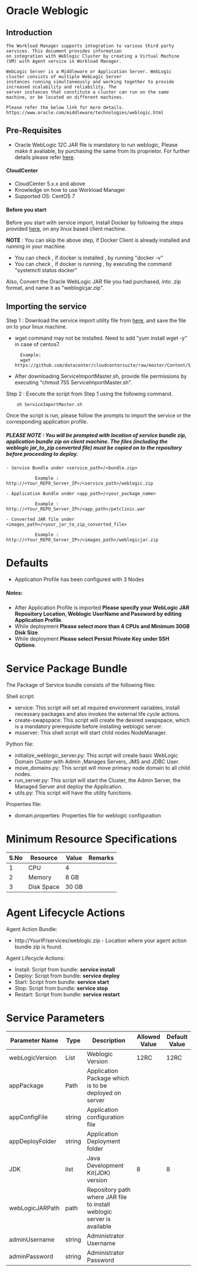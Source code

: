 # Oracle Weblogic
## Introduction
    The Workload Manager supports integration to various third party services. This document provides information 
    on integration with Weblogic Cluster by creating a Virtual Machine (VM) with Agent service in Workload Manager.
    
    WebLogic Server is a Middleware or Application Server. WebLogic cluster consists of multiple WebLogic Server 
    instances running simultaneously and working together to provide increased scalability and reliability. The 
    server instances that constitute a cluster can run on the same machine, or be located on different machines.

    Please refer the below link for more details.
    https://www.oracle.com/middleware/technologies/weblogic.html
 
## Pre-Requisites
  - Oracle WebLogic 12C JAR file is mandatory to run weblogic, Please make it available, by purchasing the same from its proprietor. For further details please refer [here](http://download.oracle.com/otn/nt/middleware/12c/12213/fmw_12.2.1.3.0_wls_Disk1_1of1.zip). 
  
#### CloudCenter
 - CloudCenter 5.x.x and above
 - Knowledge on how to use Workload Manager 
 - Supported OS: CentOS 7

#### Before you start
Before you start with service import, Install Docker by following the steps provided [here](https://wwwin-github.cisco.com/CloudCenterSuite/Content-Factory/raw/master/dockerimages/Steps%20for%20Installation%20of%20Docker%20CE%20on%20CentOS7_V2.docx), on any linux based client machine.

**NOTE** : You can skip the above step, if Docker Client is already installed and running in your machine. 
- You can check , if docker is installed , by running "docker -v"
- You can check , if docker is running , by executing the command "systemctl status docker"

Also, Convert the Oracle WebLogic JAR file you had purchased, into .zip format, and name it as "weblogicjar.zip".

## Importing the service

Step 1 : Download the service import utility file  from [here](https://raw.githubusercontent.com/datacenter/cloudcentersuite/master/Content/Scripts/ServiceImportMaster.sh), and save the file on to your linux machine.
- wget command may not be installed. Need to add "yum install wget -y" in case of centos7.

	    Example: 
        wget https://github.com/datacenter/cloudcentersuite/raw/master/Content/Scripts/ServiceImportMaster.sh
				
- After downloading ServiceImportMaster.sh, provide file permissions by executing "chmod 755 ServiceImportMaster.sh".
				

Step 2 : Execute the script from Step 1 using the following command.

        sh ServiceImportMaster.sh

Once the script is run, please follow the prompts to import the service or the corresponding application profile.

##### PLEASE NOTE : You will be prompted with location of service bundle zip, application bundle zip on client machine. The files (including the weblogic jar_to_zip converted file) must be copied on to the repository before proceeding to deploy.

    - Service Bundle under <service_path>/<bundle.zip>
                    
               Example : http://<Your_REPO_Server_IP>/<service_path>/weblogic.zip 
    
    - Application Bundle under <app_path>/<your_package_name>
            
               Example : http://<Your_REPO_Server_IP>/<app_path>/petclinic.war
                
    - Converted JAR file under <images_path>/<your_jar_to_zip_converted_file>
    
               Example :  http://<Your_REPO_Server_IP>/<images_path>/weblogicjar.zip

# Defaults
 - Application Profile has been configured with 3 Nodes
 
##### Notes:
 - After Application Profile is imported **Please specify your WebLogic JAR Repository Location, Weblogic UserName and Password by editing Application Profile**.
 - While deployment **Please select more than 4 CPUs and Minimum 30GB Disk Size**.
 - While deployment **Please select Persist Private Key under SSH Options**.

# Service Package Bundle

The Package of Service bundle consists of the following files:

Shell script:
 - service: This script will set all required environment variables, install necessary packages and also invokes the external life cycle actions.
 - create-swapspace: This script will create the desired swapspace, which is a mandatory prerequisite before installing weblogic server. 
 - msserver: This shell script will start child nodes NodeManager.
 
Python file:
 - initialize_weblogic_server.py: This script will create basic WebLogic Domain Cluster with Admin ,Manages Servers, JMS and JDBC User.
 - move_domains.py: This script will move primary node domain to all child nodes.
 - run_server.py: This script will start the Cluster, the Admin Server, the Managed Server and deploy the Application.
 - utils.py: This script will have the utility functions.
 
Properties file:
- domain.properties: Properties file for weblogic configuration

# Minimum Resource Specifications

S.No    | Resource     |  Value   | Remarks
----    | ----------   |--------- | ------- 
 1      |  CPU         | 4        |        
 2      |  Memory      | 8 GB    |        
 3      |  Disk Space  | 30 GB     | 


# Agent Lifecycle Actions 
Agent Action Bundle:  
 - http://YourIP/services/weblogic.zip - Location where your agent action bundle zip is found.

Agent Lifecycle Actions:
 - Install: Script from bundle: **service install**
 - Deploy: Script from bundle: **service deploy**
 - Start: Script from bundle: **service start**
 - Stop: Script from bundle: **service stop**
 - Restart: Script from bundle: **service restart**


 # Service Parameters

| Parameter Name	| Type	 | Description | Allowed Value |Default Value |
| ------ | ------ | ------ |------ | ------ |
| webLogicVersion | List | Weblogic Version | 12RC  | 12RC|  |
| appPackage |	Path |	 Application Package which is to be deployed on server  |  | | 
| appConfigFile | string  | Application configuration file  |
| appDeployFolder|	string |Application Deployment folder	 | 
| JDK | list |  Java Development Kit(JDK) version| 8| 8|
| webLogicJARPath | path | Repository path where JAR file to install weblogic server is available| | 
| adminUsername | string | Administrator Username  | | |
| adminPassword | string | Administrator Password | | |
